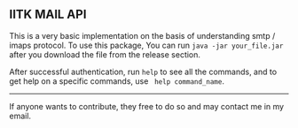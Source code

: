 ## IITK MAIL API

This is a very basic implementation on the basis of understanding smtp / imaps protocol. To use this package,
You can run `` java -jar your_file.jar `` after you download the file from the release section. 

After successful authentication, run ``help`` to see all the commands, and to get help on a specific commands, use `` help command_name``.

-------------

If anyone wants to contribute, they free to do so and may contact me in my email.